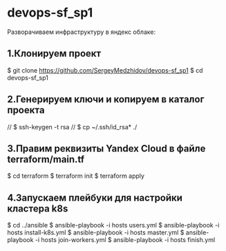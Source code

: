 # devops-sf_sp1
Разворачиваем инфраструктуру в яндекс облаке:

1.Клонируем проект
------------------
$ git clone https://github.com/SergeyMedzhidov/devops-sf_sp1
$ cd devops-sf_sp1

2.Генерируем ключи и копируем в каталог проекта
-----------------------------------------------
// $ ssh-keygen -t rsa
// $ cp ~/.ssh/id_rsa* ./

3.Правим реквизиты Yandex Cloud в файле terraform/main.tf
---------------------------------------------------------
$ cd terraform 
$ terraform init 
$ terraform apply

4.Запускаем плейбуки для настройки кластера k8s
-----------------------------------------------
$ cd ../ansible 
$ ansible-playbook -i hosts users.yml 
$ ansible-playbook -i hosts install-k8s.yml 
$ ansible-playbook -i hosts master.yml 
$ ansible-playbook -i hosts join-workers.yml 
$ ansible-playbook -i hosts finish.yml 
